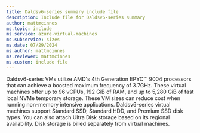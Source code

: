 ```yaml
---
title: Daldsv6-series summary include file
description: Include file for Daldsv6-series summary
author: mattmcinnes
ms.topic: include
ms.service: azure-virtual-machines
ms.subservice: sizes
ms.date: 07/29/2024
ms.author: mattmcinnes
ms.reviewer: mattmcinnes
ms.custom: include file
---
```

Daldsv6-series VMs utilize AMD's 4th Generation EPYC™  9004 processors that can achieve a boosted maximum frequency of 3.7GHz. These virtual machines offer up to 96 vCPUs, 192 GiB of RAM, and up to 5,280 GiB of fast local NVMe temporary storage. These VM sizes can reduce cost when running non-memory intensive applications.  Daldsv6-series virtual machines support Standard SSD, Standard HDD, and Premium SSD disk types. You can also attach Ultra Disk storage based on its regional availability. Disk storage is billed separately from virtual machines.
